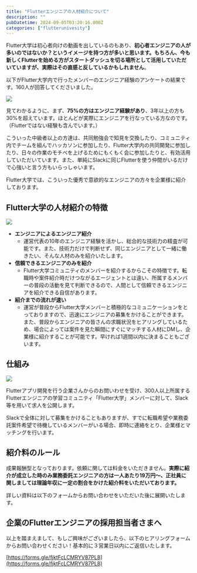 ```yaml
---
title: "Flutterエンジニアの人材紹介について"
description: ""
pubDatetime: 2024-09-05T03:20:16.000Z
categories: ["flutterunivesity"]
---
```


Flutter大学は初心者向けの動画を出しているのもあり、**初心者エンジニアの人が多いのではないか？**というイメージを持つ方が多いと思います。もちろん、今も新しくFlutterを始める方がスタートダッシュを切る場所として活用していただいていますが、実際は**その直感と反しているかもしれません**。

以下がFlutter大学内で行ったメンバーのエンジニア経験のアンケートの結果です。160人が回答してくださいました。

![](https://blog.flutteruniv.com/wp-content/uploads/2024/09/chart.png)

見てわかるように、まず、**75%の方はエンジニア経験があり**、3年以上の方も30%を超えています。ほとんどが実際にエンジニアを行なっている方なのです。（Flutterではない経験も含んでいます。）

こういった中級者以上の方達は、共同勉強会で知見を交換したり、コミュニティ内でチームを組んでハッカソンに参加したり、Flutter大学内の共同開発に参加したり、日々の作業のモチベを上げるためにもくもく会に参加したりと、有効活用していただいています。また、単純にSlackに同じFlutterを使う仲間がいるだけで心強いと言う方もいらっしゃいます。

Flutter大学では、こういった優秀で意欲的なエンジニアの方々を企業様に紹介しております。

## Flutter大学の人材紹介の特徴

![](https://blog.flutteruniv.com/wp-content/uploads/2024/07/flutterninjas2024_wide-1024x379.jpeg)

*   **エンジニアによるエンジニア紹介**
    *   運営代表の10年のエンジニア経験を活かし、総合的な技術力の精査が可能です。また、技術力だけで判断せず、同じエンジニアとして一緒に働きたい、そんな人材のみを紹介いたします。
*   **信頼できるエンジニアのみを紹介**
    *   Flutter大学コミュニティのメンバーを紹介するからこその特徴です。転職時や案件紹介時だけつながるエージェントとは違い、所属するメンバーの普段の活動を見て判断できるので、人間として信頼できるエンジニアを紹介できる自信があります。
*   **紹介までの流れが速い**
    *   運営が普段からFlutter大学メンバーと積極的なコミュニケーションをとっておりますので、迅速にエンジニアの募集をかけることができます。また、普段からエンジニアの皆さんの求職状況をヒアリングしているため、場合によっては案件を見た瞬間にすぐにマッチする人材にDMし、企業様に紹介することが可能です。早ければ1週間以内に決まることもございます。

## 仕組み

![](https://blog.flutteruniv.com/wp-content/uploads/2024/09/CleanShot-2024-01-22-at-15.50.38@2x-1024x530.png)

Flutterアプリ開発を行う企業さんからのお問いわせを受け、300人以上所属するFlutterエンジニアの学習コミュニティ「Flutter大学」メンバーに対して、Slack等を用いて求人を公開します。

Slackで全体に対して募集をかけることもありますが、すでに転職希望や業務委託案件希望で待機しているメンバーがいる場合、即時に連絡をとり、企業様とマッチングを行います。

## 紹介料のルール

成果報酬型となっております。依頼に関しては料金をいただきません。**実際に紹介が成立した時のみ業務委託エンジニアの方は一人あたり19万円〜、正社員に関しましては理論年収に一定の割合をかけた紹介料をいただいております。**

詳しい資料は以下のフォームからお問い合わせをいただいた後に展開いたします。

## 企業のFlutterエンジニアの採用担当者さまへ

以上を踏まえまして、もしご興味がございましたら、以下のヒアリングフォームからお問い合わせください！基本的に３営業日以内にご返信いたします。

[https://forms.gle/fjktFcLCMRYV87PL8](https://forms.gle/fjktFcLCMRYV87PL8)